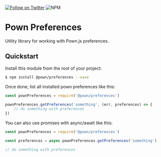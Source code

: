 [![Follow on Twitter](https://img.shields.io/twitter/follow/pownjs.svg?logo=twitter)](https://twitter.com/pownjs)
![NPM](https://img.shields.io/npm/v/@pown/preferences.svg)

# Pown Preferences

Utility library for working with Pown.js preferences.

## Quickstart

Install this module from the root of your project:

```sh
$ npm install @pown/preferences --save
```

Once done, list all installed pown preferences like this:

```js
const pownPreferences = require('@pown/preferences')

pownPreferences.getPreferences('something', (err, preferences) => {
	// do something with preferences
})
```

You can also use promises with async/await like this:

```js
const pownPreferences = require('@pown/preferences')

const preferences = async pownPreferences.getPreferences('something')

// do something with preferences
```
